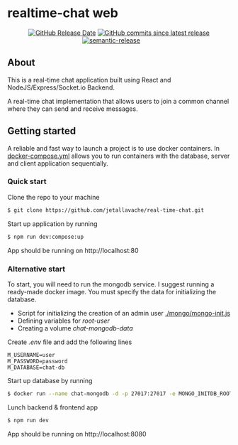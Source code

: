# realtime-chat web

<p align="center">
    <a href="https://github.com/jetallavache/real-time-chat"><img src="https://img.shields.io/github/release-date/jetallavache/real-time-chat" alt="GitHub Release Date"></a>
    <a href="https://github.com/jetallavache/real-time-chat/latest"><img src="https://img.shields.io/github/commits-since/jetallavache/real-time-chat/latest" alt="GitHub commits since latest release"></a>
    <a href="https://github.com/semantic-release/semantic-release"><img src="https://img.shields.io/badge/semantic--release-angular-e10079?logo=semantic-release" alt="semantic-release"></a>
    <a href=""><img src="https://img.shields.io/badge/TypeScript-007ACC?logo=typescript&logoColor=white" alt=""></a>
    <a href=""><img src="https://img.shields.io/badge/Node.js-43853D?logo=node.js&logoColor=white" alt=""></a>
    <a href=""><img src="https://img.shields.io/badge/Express.js-404D59" alt=""></a>
    <a href=""><img src="https://img.shields.io/badge/-v4.7.5-23853D?label=socket.io" alt=""></a>   
    <a href=""><img src="https://img.shields.io/badge/-v8.5.1-23853D?label=mongoose" alt=""></a>
    <a href=""><img src="https://img.shields.io/badge/-v3.20.2-23853D?label=zod" alt=""></a>
    <a href=""><img src="https://img.shields.io/badge/React-20232A?logo=react&logoColor=61DAFB" alt=""></a>
    <a href=""><img src="https://img.shields.io/badge/Tailwind_CSS-38B2AC?logo=tailwind-css&logoColor=white" alt=""></a>
    <a href="https://github.com/shadcn-ui/ui"><img src="https://img.shields.io/badge/-shancn/ui@0.8.0-303030" alt=""></a>
</p>

## About

This is a real-time chat application built using React and NodeJS/Express/Socket.io Backend.

A real-time chat implementation that allows users to join a common channel where they can send and receive messages.


## Getting started

A reliable and fast way to launch a project is to use docker containers. In [docker-compose.yml](/docker-compose.dev.yml) allows you to run containers with the database, server and client application sequentially.

### Quick start

Clone the repo to your machine 

```bash
$ git clone https://github.com/jetallavache/real-time-chat.git
```

Start up application by running

```bash
$ npm run dev:compose:up
```

App should be running on http://localhost:80

### Alternative start

To start, you will need to run the mongodb service. I suggest running a ready-made docker image. You must specify the data for initializing the database. 

- Script for initializing the creation of an admin user [./mongo/mongo-init.js](/mongo/mongo-init.js)
- Defining variables for *root-user*
- Creating a volume *chat-mongodb-data*

Create *.env* file and add the following lines

```
M_USERNAME=user
M_PASSWORD=password
M_DATABASE=chat-db
```

Start up database by running

```bash
$ docker run --name chat-mongodb -d -p 27017:27017 -e MONGO_INITDB_ROOT_USERNAME=root -e MONGO_INITDB_ROOT_PASSWORD=password -e MONGO_INITDB_DATABASE=chat-db -v chat-mongodb-data:/data/db -v ./mongodb/mongo-init.js:/docker-entrypoint-initdb.d/mongo-init.js:ro mongo:latest  
```

Lunch backend & frontend app

```bash
$ npm run dev
```

App should be running on http://localhost:8080
